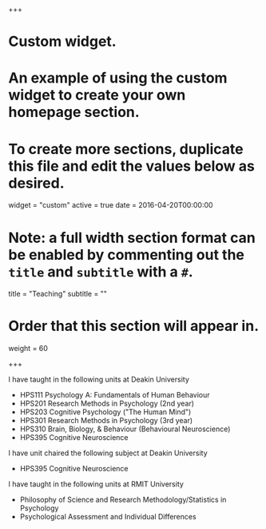 +++
# Custom widget.
# An example of using the custom widget to create your own homepage section.
# To create more sections, duplicate this file and edit the values below as desired.
widget = "custom"
active = true
date = 2016-04-20T00:00:00

# Note: a full width section format can be enabled by commenting out the `title` and `subtitle` with a `#`.
title = "Teaching"
subtitle = ""

# Order that this section will appear in.
weight = 60

+++

I have taught in the following units at Deakin University

- HPS111 Psychology A: Fundamentals of Human Behaviour
- HPS201 Research Methods in Psychology (2nd year)
- HPS203 Cognitive Psychology ("The Human Mind")
- HPS301 Research Methods in Psychology (3rd year)
- HPS310 Brain, Biology, & Behaviour (Behavioural Neuroscience)
- HPS395 Cognitive Neuroscience

I have unit chaired the following subject at Deakin University
- HPS395 Cognitive Neuroscience

I have taught in the following units at RMIT University
- Philosophy of Science and Research Methodology/Statistics in Psychology
- Psychological Assessment and Individual Differences

